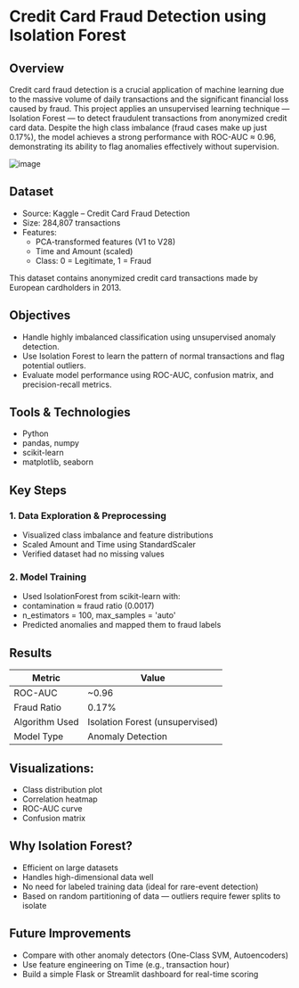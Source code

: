 # Credit Card Fraud Detection using Isolation Forest

## Overview
Credit card fraud detection is a crucial application of machine learning due to the massive volume of daily transactions and the significant financial loss caused by fraud. This project applies an unsupervised learning technique — Isolation Forest — to detect fraudulent transactions from anonymized credit card data.
Despite the high class imbalance (fraud cases make up just 0.17%), the model achieves a strong performance with ROC-AUC ≈ 0.96, demonstrating its ability to flag anomalies effectively without supervision.

![image](https://github.com/user-attachments/assets/8a698bb5-d288-4b9c-9626-1bdd3fc53db1)



## Dataset

- Source: Kaggle – Credit Card Fraud Detection
- Size: 284,807 transactions
- Features:
  - PCA-transformed features (V1 to V28)
  - Time and Amount (scaled)
  - Class: 0 = Legitimate, 1 = Fraud
    
This dataset contains anonymized credit card transactions made by European cardholders in 2013.

## Objectives

- Handle highly imbalanced classification using unsupervised anomaly detection.
- Use Isolation Forest to learn the pattern of normal transactions and flag potential outliers.
- Evaluate model performance using ROC-AUC, confusion matrix, and precision-recall metrics.

## Tools & Technologies

- Python
- pandas, numpy
- scikit-learn
- matplotlib, seaborn

## Key Steps

### 1. Data Exploration & Preprocessing
- Visualized class imbalance and feature distributions
- Scaled Amount and Time using StandardScaler
- Verified dataset had no missing values

### 2. Model Training
- Used IsolationForest from scikit-learn with:
- contamination ≈ fraud ratio (0.0017)
- n_estimators = 100, max_samples = 'auto'
- Predicted anomalies and mapped them to fraud labels

## Results

| Metric |	Value |
| ------ | ------ |
| ROC-AUC	  |~0.96  |
|Fraud Ratio|	0.17% |
| Algorithm Used	| Isolation Forest (unsupervised)|
|Model Type	| Anomaly Detection|

## Visualizations:

- Class distribution plot
- Correlation heatmap
- ROC-AUC curve
- Confusion matrix

## Why Isolation Forest?

- Efficient on large datasets
- Handles high-dimensional data well
- No need for labeled training data (ideal for rare-event detection)
- Based on random partitioning of data — outliers require fewer splits to isolate

## Future Improvements

- Compare with other anomaly detectors (One-Class SVM, Autoencoders)
- Use feature engineering on Time (e.g., transaction hour)
- Build a simple Flask or Streamlit dashboard for real-time scoring
  
